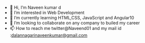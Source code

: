 - 👋 Hi, I’m Naveen kumar d
- 👀 I’m interested in Web Development
- 🌱 I’m currently learning  HTML,CSS, JavaScript and Angular10
- 💞️ I’m looking to collaborate on any company to builed my career
- 📫 How to reach me twitter@Naveend01 and my mail id :dalannagarinaveenkumar@gmail.com

<!---
Naveenans7/Naveenans7 is a ✨ special ✨ repository because its `README.md` (this file) appears on your GitHub profile.
You can click the Preview link to take a look at your changes.
--->
